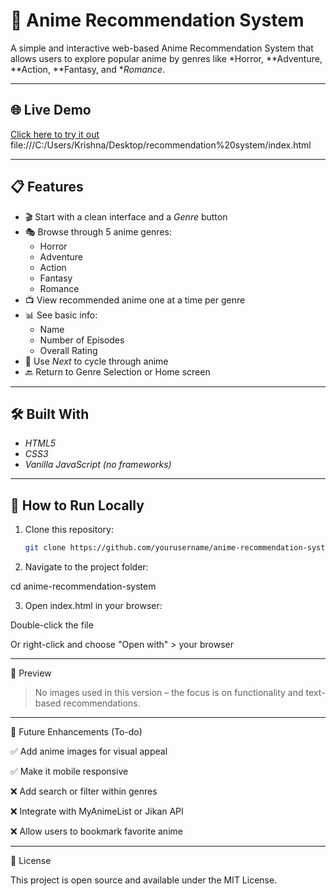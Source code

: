 # 🎌 Anime Recommendation System

A simple and interactive web-based Anime Recommendation System that allows users to explore popular anime by genres like *Horror, **Adventure, **Action, **Fantasy, and **Romance*.

---

## 🌐 Live Demo

[Click here to try it out](#)  
file:///C:/Users/Krishna/Desktop/recommendation%20system/index.html

---

## 📋 Features

- 🎬 Start with a clean interface and a *Genre* button  
- 🎭 Browse through 5 anime genres:
  - Horror
  - Adventure
  - Action
  - Fantasy
  - Romance
- 📺 View recommended anime one at a time per genre
- 📊 See basic info:  
  - Name  
  - Number of Episodes  
  - Overall Rating
- 🔁 Use *Next* to cycle through anime
- 🔙 Return to Genre Selection or Home screen

---

## 🛠 Built With

- *HTML5*
- *CSS3*
- *Vanilla JavaScript (no frameworks)*

---

## 📂 How to Run Locally

1. Clone this repository:
   ```bash
   git clone https://github.com/yourusername/anime-recommendation-system.git

2. Navigate to the project folder:

cd anime-recommendation-system


3. Open index.html in your browser:

Double-click the file

Or right-click and choose "Open with" > your browser





---

📸 Preview

> No images used in this version – the focus is on functionality and text-based recommendations.




---

🚀 Future Enhancements (To-do)

✅ Add anime images for visual appeal

✅ Make it mobile responsive

❌ Add search or filter within genres

❌ Integrate with MyAnimeList or Jikan API

❌ Allow users to bookmark favorite anime



---

📄 License

This project is open source and available under the MIT License.
